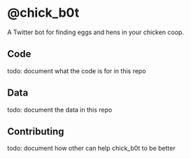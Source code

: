 # @chick_b0t

A Twitter bot for finding eggs and hens in your chicken coop.

## Code

todo: document what the code is for in this repo

## Data

todo: document the data in this repo

## Contributing

todo: document how other can help chick_b0t to be better